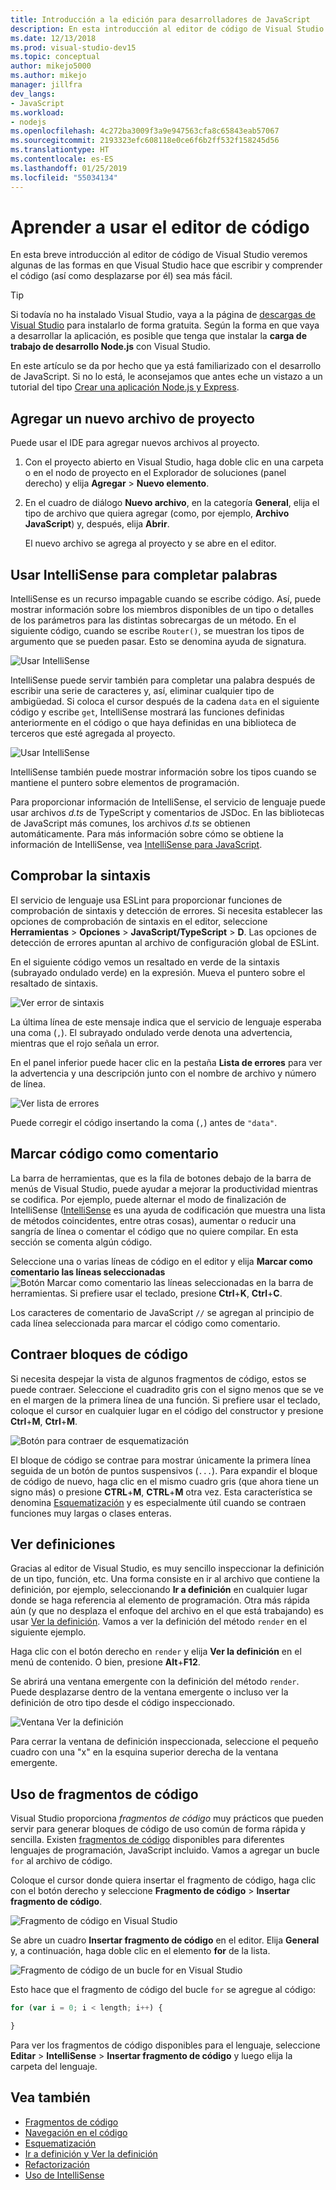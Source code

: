 ```yaml
---
title: Introducción a la edición para desarrolladores de JavaScript
description: En esta introducción al editor de código de Visual Studio se describen algunas de las formas en que Visual Studio hace que escribir y comprender el código JavaScript (así como desplazarse por él) sea más fácil.
ms.date: 12/13/2018
ms.prod: visual-studio-dev15
ms.topic: conceptual
author: mikejo5000
ms.author: mikejo
manager: jillfra
dev_langs:
- JavaScript
ms.workload:
- nodejs
ms.openlocfilehash: 4c272ba3009f3a9e947563cfa8c65843eab57067
ms.sourcegitcommit: 2193323efc608118e0ce6f6b2ff532f158245d56
ms.translationtype: HT
ms.contentlocale: es-ES
ms.lasthandoff: 01/25/2019
ms.locfileid: "55034134"
---
```

# <a name="learn-to-use-the-code-editor"></a>Aprender a usar el editor de código

En esta breve introducción al editor de código de Visual Studio veremos algunas de las formas en que Visual Studio hace que escribir y comprender el código (así como desplazarse por él) sea más fácil.

> [!TIP]
> Si todavía no ha instalado Visual Studio, vaya a la página de [descargas de Visual Studio](https://visualstudio.microsoft.com/downloads/?utm_medium=microsoft&utm_source=docs.microsoft.com&utm_campaign=button+cta&utm_content=download+vs2017) para instalarlo de forma gratuita. Según la forma en que vaya a desarrollar la aplicación, es posible que tenga que instalar la **carga de trabajo de desarrollo Node.js** con Visual Studio.

En este artículo se da por hecho que ya está familiarizado con el desarrollo de JavaScript. Si no lo está, le aconsejamos que antes eche un vistazo a un tutorial del tipo [Crear una aplicación Node.js y Express](../javascript/tutorial-nodejs.md).

## <a name="add-a-new-project-file"></a>Agregar un nuevo archivo de proyecto

Puede usar el IDE para agregar nuevos archivos al proyecto.

1. Con el proyecto abierto en Visual Studio, haga doble clic en una carpeta o en el nodo de proyecto en el Explorador de soluciones (panel derecho) y elija **Agregar** > **Nuevo elemento**.

1. En el cuadro de diálogo **Nuevo archivo**, en la categoría **General**, elija el tipo de archivo que quiera agregar (como, por ejemplo, **Archivo JavaScript**) y, después, elija **Abrir**.

    El nuevo archivo se agrega al proyecto y se abre en el editor.

## <a name="use-intellisense-to-complete-words"></a>Usar IntelliSense para completar palabras

IntelliSense es un recurso impagable cuando se escribe código. Así, puede mostrar información sobre los miembros disponibles de un tipo o detalles de los parámetros para las distintas sobrecargas de un método. En el siguiente código, cuando se escribe `Router()`, se muestran los tipos de argumento que se pueden pasar. Esto se denomina ayuda de signatura.

![Usar IntelliSense](../javascript/media/write-code-signature-checking.png)

IntelliSense puede servir también para completar una palabra después de escribir una serie de caracteres y, así, eliminar cualquier tipo de ambigüedad. Si coloca el cursor después de la cadena `data` en el siguiente código y escribe `get`, IntelliSense mostrará las funciones definidas anteriormente en el código o que haya definidas en una biblioteca de terceros que esté agregada al proyecto.

![Usar IntelliSense](../javascript/media/write-code-intellisense.png)

IntelliSense también puede mostrar información sobre los tipos cuando se mantiene el puntero sobre elementos de programación.

Para proporcionar información de IntelliSense, el servicio de lenguaje puede usar archivos *d.ts* de TypeScript y comentarios de JSDoc. En las bibliotecas de JavaScript más comunes, los archivos *d.ts* se obtienen automáticamente. Para más información sobre cómo se obtiene la información de IntelliSense, vea [IntelliSense para JavaScript](../ide/javascript-intellisense.md?toc=/visualstudio/javascript/toc.json).

## <a name="check-syntax"></a>Comprobar la sintaxis

El servicio de lenguaje usa ESLint para proporcionar funciones de comprobación de sintaxis y detección de errores. Si necesita establecer las opciones de comprobación de sintaxis en el editor, seleccione **Herramientas** > **Opciones** > **JavaScript/TypeScript** > **D**. Las opciones de detección de errores apuntan al archivo de configuración global de ESLint.

En el siguiente código vemos un resaltado en verde de la sintaxis (subrayado ondulado verde) en la expresión. Mueva el puntero sobre el resaltado de sintaxis.

![Ver error de sintaxis](../javascript/media/write-code-syntax-checking.png)

La última línea de este mensaje indica que el servicio de lenguaje esperaba una coma (`,`). El subrayado ondulado verde denota una advertencia, mientras que el rojo señala un error.

En el panel inferior puede hacer clic en la pestaña **Lista de errores** para ver la advertencia y una descripción junto con el nombre de archivo y número de línea.

![Ver lista de errores](../javascript/media/write-code-error-list.png)

Puede corregir el código insertando la coma (`,`) antes de `"data"`.

## <a name="comment-out-code"></a>Marcar código como comentario

La barra de herramientas, que es la fila de botones debajo de la barra de menús de Visual Studio, puede ayudar a mejorar la productividad mientras se codifica. Por ejemplo, puede alternar el modo de finalización de IntelliSense ([IntelliSense](../ide/using-intellisense.md) es una ayuda de codificación que muestra una lista de métodos coincidentes, entre otras cosas), aumentar o reducir una sangría de línea o comentar el código que no quiere compilar. En esta sección se comenta algún código.

Seleccione una o varias líneas de código en el editor y elija **Marcar como comentario las líneas seleccionadas**![Botón Marcar como comentario las líneas seleccionadas](../javascript/media/write-code-comment-out.png) en la barra de herramientas. Si prefiere usar el teclado, presione **Ctrl**+**K**, **Ctrl**+**C**.

Los caracteres de comentario de JavaScript `//` se agregan al principio de cada línea seleccionada para marcar el código como comentario.

## <a name="collapse-code-blocks"></a>Contraer bloques de código

Si necesita despejar la vista de algunos fragmentos de código, estos se puede contraer. Seleccione el cuadradito gris con el signo menos que se ve en el margen de la primera línea de una función. Si prefiere usar el teclado, coloque el cursor en cualquier lugar en el código del constructor y presione **Ctrl**+**M**, **Ctrl**+**M**.

![Botón para contraer de esquematización](../javascript/media/write-code-collapse-code.png)

El bloque de código se contrae para mostrar únicamente la primera línea seguida de un botón de puntos suspensivos (`...`). Para expandir el bloque de código de nuevo, haga clic en el mismo cuadro gris (que ahora tiene un signo más) o presione **CTRL**+**M**, **CTRL**+**M** otra vez. Esta característica se denomina [Esquematización](../ide/outlining.md) y es especialmente útil cuando se contraen funciones muy largas o clases enteras.

## <a name="view-definitions"></a>Ver definiciones

Gracias al editor de Visual Studio, es muy sencillo inspeccionar la definición de un tipo, función, etc. Una forma consiste en ir al archivo que contiene la definición, por ejemplo, seleccionando **Ir a definición** en cualquier lugar donde se haga referencia al elemento de programación. Otra más rápida aún (y que no desplaza el enfoque del archivo en el que está trabajando) es usar [Ver la definición](../ide/go-to-and-peek-definition.md#peek-definition). Vamos a ver la definición del método `render` en el siguiente ejemplo.

Haga clic con el botón derecho en `render` y elija **Ver la definición** en el menú de contenido. O bien, presione **Alt**+**F12**.

   Se abrirá una ventana emergente con la definición del método `render`. Puede desplazarse dentro de la ventana emergente o incluso ver la definición de otro tipo desde el código inspeccionado.

   ![Ventana Ver la definición](../javascript/media/write-code-peek-definition.png)

Para cerrar la ventana de definición inspeccionada, seleccione el pequeño cuadro con una "x" en la esquina superior derecha de la ventana emergente.

## <a name="use-code-snippets"></a>Uso de fragmentos de código

Visual Studio proporciona *fragmentos de código* muy prácticos que pueden servir para generar bloques de código de uso común de forma rápida y sencilla. Existen [fragmentos de código](../ide/code-snippets.md) disponibles para diferentes lenguajes de programación, JavaScript incluido. Vamos a agregar un bucle `for` al archivo de código.

Coloque el cursor donde quiera insertar el fragmento de código, haga clic con el botón derecho y seleccione **Fragmento de código** > **Insertar fragmento de código**.

![Fragmento de código en Visual Studio](../javascript/media/write-code-insert-snippet.png)

Se abre un cuadro **Insertar fragmento de código** en el editor. Elija **General** y, a continuación, haga doble clic en el elemento **for** de la lista.

![Fragmento de código de un bucle for en Visual Studio](../javascript/media/write-code-insert-snippet-for-loop.png)

Esto hace que el fragmento de código del bucle `for` se agregue al código:

```javascript
for (var i = 0; i < length; i++) {

}
```

Para ver los fragmentos de código disponibles para el lenguaje, seleccione **Editar** > **IntelliSense** > **Insertar fragmento de código** y luego elija la carpeta del lenguaje.

## <a name="see-also"></a>Vea también

- [Fragmentos de código](../ide/code-snippets.md)
- [Navegación en el código](../ide/navigating-code.md)
- [Esquematización](../ide/outlining.md)
- [Ir a definición y Ver la definición](../ide/go-to-and-peek-definition.md)
- [Refactorización](../ide/refactoring-in-visual-studio.md)
- [Uso de IntelliSense](../ide/using-intellisense.md)
